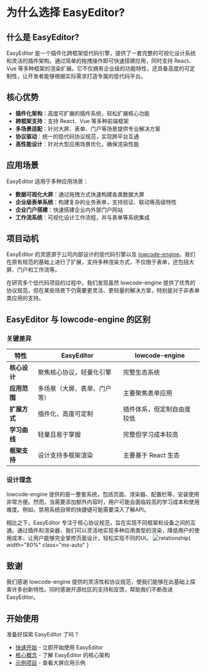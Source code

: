 # 为什么选择 EasyEditor?

## 什么是 EasyEditor?

EasyEditor 是一个插件化跨框架低代码引擎，提供了一套完整的可视化设计系统和灵活的插件架构。通过简单的拖拽操作即可快速搭建应用，同时支持 React、Vue 等多种框架的渲染扩展。它不仅拥有企业级的功能特性，还具备高度的可定制性，让开发者能够根据实际需求打造专属的低代码平台。

## 核心优势

- **插件化架构**：高度可扩展的插件系统，轻松扩展核心功能
- **跨框架支持**：支持 React、Vue 等多种前端框架
- **多场景适配**：针对大屏、表单、门户等场景提供专业解决方案
- **协议驱动**：统一的低代码协议规范，实现跨平台互通
- **高性能设计**：针对大型应用场景优化，确保渲染性能

## 应用场景

EasyEditor 适用于多种应用场景：

- **数据可视化大屏**：通过拖拽方式快速构建各类数据大屏
- **企业级表单系统**：构建复杂的业务表单，支持验证、联动等高级特性
- **企业门户搭建**：快速搭建企业内外部门户网站
- **工作流系统**：可视化设计工作流程，并与表单等系统集成

## 项目动机

EasyEditor 的灵感源于公司内部设计的低代码引擎以及 [lowcode-engine](https://github.com/alibaba/lowcode-engine)。我们在原有规范的基础上进行了扩展，支持多种渲染方式，不仅限于表单，还包括大屏、门户和工作流等。

在研究多个低代码项目的过程中，我们发现虽然 lowcode-engine 提供了优秀的协议规范，但在某些场景下仍需要更灵活、更轻量的解决方案，特别是对于非表单类应用的支持。

## EasyEditor 与 lowcode-engine 的区别

### 关键差异

| 特性 | EasyEditor | lowcode-engine |
|------|------------|----------------|
| **核心设计** | 聚焦核心协议，轻量化引擎 | 完整生态系统 |
| **应用范围** | 多场景（大屏、表单、门户等） | 主要聚焦表单应用 |
| **扩展方式** | 插件化，高度可定制 | 插件体系，但定制自由度较低 |
| **学习曲线** | 轻量且易于掌握 | 完整但学习成本较高 |
| **框架支持** | 设计支持多框架渲染 | 主要基于 React 生态 |

### 设计理念

lowcode-engine 提供的是一整套系统，包括页面、渲染器、配置栏等，安装使用非常方便。然而，当需要添加额外内容时，用户可能会面临较高的学习成本和使用难度。例如，禁用系统自带的快捷键可能需要深入了解API。

相比之下，EasyEditor 专注于核心协议规范，旨在实现不同框架和设备之间的互通。通过插件和渲染器，我们可以灵活地实现多种应用类型的渲染，降低用户的使用成本，让用户能够完全掌控页面设计，轻松实现不同的UI。
![relationship](/relationship_dark.png){ width="80%" class="mx-auto" }

## 致谢

我们感谢 lowcode-engine 提供的灵活性和协议规范，使我们能够在此基础上探索许多创新特性。同时感谢开源社区的支持和反馈，帮助我们不断改进 EasyEditor。

## 开始使用

准备好探索 EasyEditor 了吗？

- [快速开始](/guide/getting-started) - 立即开始使用 EasyEditor
- [核心概念](/guide/core-concepts) - 了解 EasyEditor 的核心架构
- [示例项目](https://github.com/Easy-Editor/EasyDashboard) - 查看大屏应用示例

